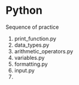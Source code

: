# Python
Sequence of practice

1. print_function.py
2. data_types.py
3. arithmetic_operators.py
4. variables.py
5. formatting.py
6. input.py
7. 